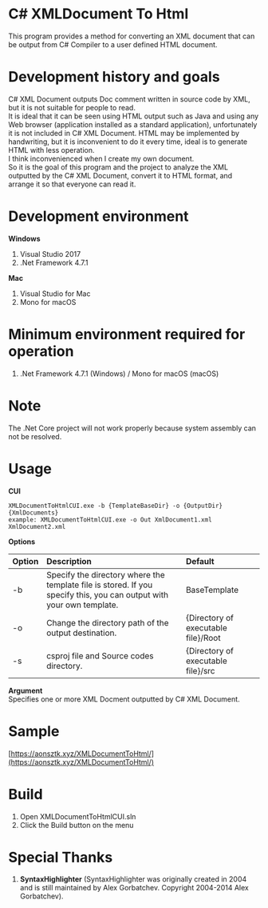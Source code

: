 # C# XMLDocument To Html
This program provides a method for converting an XML document that can be output from C# Compiler to a user defined HTML document.  

# Development history and goals
C# XML Document outputs Doc comment written in source code by XML, but it is not suitable for people to read.  
It is ideal that it can be seen using HTML output such as Java and using any Web browser (application installed as a standard application), unfortunately it is not included in C# XML Document. HTML may be implemented by handwriting, but it is inconvenient to do it every time, ideal is to generate HTML with less operation.  
I think inconvenienced when I create my own document.  
So it is the goal of this program and the project to analyze the XML outputted by the C# XML Document, convert it to HTML format, and arrange it so that everyone can read it.  

# Development environment
**Windows**
1. Visual Studio 2017
2. .Net Framework 4.7.1

**Mac**
1. Visual Studio for Mac
2. Mono for macOS

# Minimum environment required for operation
1. .Net Framework 4.7.1 (Windows) / Mono for macOS (macOS)

# Note
The .Net Core project will not work properly because system assembly can not be resolved.

# Usage
**CUI**
```
XMLDocumentToHtmlCUI.exe -b {TemplateBaseDir} -o {OutputDir} {XmlDocuments}
example: XMLDocumentToHtmlCUI.exe -o Out XmlDocument1.xml XmlDocument2.xml
```

**Options**  

| Option | Description | Default |
|-----|:----|:----|
|-b   |Specify the directory where the template file is stored. If you specify this, you can output with your own template.|BaseTemplate|
|-o   |Change the directory path of the output destination.|{Directory of executable file}/Root|
|-s   |csproj file and Source codes directory.|{Directory of executable file}/src|

**Argument**  
Specifies one or more XML Docment outputted by C# XML Document.  

# Sample
[https://aonsztk.xyz/XMLDocumentToHtml/](https://aonsztk.xyz/XMLDocumentToHtml/)  

# Build
1. Open XMLDocumentToHtmlCUI.sln
2. Click the Build button on the menu


# Special Thanks
1. **SyntaxHighlighter** (SyntaxHighlighter was originally created in 2004 and is still maintained by Alex Gorbatchev. Copyright 2004-2014 Alex Gorbatchev).